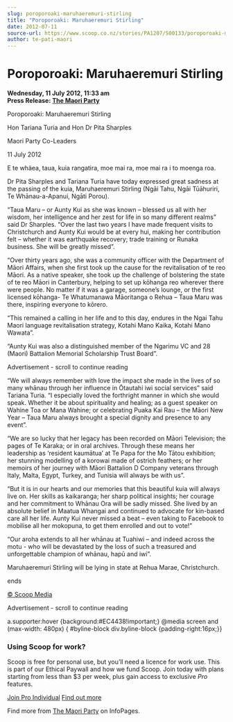 ```yaml
---
slug: poroporoaki-maruhaeremuri-stirling
title: "Poroporoaki: Maruhaeremuri Stirling"
date: 2012-07-11
source-url: https://www.scoop.co.nz/stories/PA1207/S00133/poroporoaki-maruhaeremuri-stirling.htm
author: te-pati-maori
---
```

Poroporoaki: Maruhaeremuri Stirling
===================================

**Wednesday, 11 July 2012, 11:33 am**  
**Press Release: [The Maori Party](https://info.scoop.co.nz/The_Maori_Party)**

  

Poroporoaki: Maruhaeremuri Stirling  

  

Hon Tariana Turia and Hon Dr Pita Sharples

Maori Party Co-Leaders

11 July 2012

E te whäea, taua, kuia rangatira, moe mai ra, moe mai ra i to moenga roa.

Dr Pita Sharples and Tariana Turia have today expressed great sadness at the passing of the kuia, Maruhaeremuri Stirling (Ngāi Tahu, Ngāi Tūāhuriri, Te Whānau-a-Apanui, Ngāti Porou).

“Taua Maru – or Aunty Kui as she was known – blessed us all with her wisdom, her intelligence and her zest for life in so many different realms” said Dr Sharples. “Over the last two years I have made frequent visits to Christchurch and Aunty Kui would be at every hui, making her contribution felt – whether it was earthquake recovery; trade training or Runaka business. She will be greatly missed”.

“Over thirty years ago, she was a community officer with the Department of Māori Affairs, when she first took up the cause for the revitalisation of te reo Māori. As a native speaker, she took up the challenge of bolstering the state of te reo Māori in Canterbury, helping to set up kōhanga reo wherever there were people. No matter if it was a garage, someone’s lounge, or the first licensed kōhanga- Te Whatumanawa Māoritanga o Rehua – Taua Maru was there, inspiring everyone to kōrero.

“This remained a calling in her life and to this day, endures in the Ngai Tahu Maori language revitalisation strategy, Kotahi Mano Kaika, Kotahi Mano Wawata”.

“Aunty Kui was also a distinguished member of the Ngarimu VC and 28 (Maori) Battalion Memorial Scholarship Trust Board”.

Advertisement - scroll to continue reading





“We will always remember with love the impact she made in the lives of so many whānau through her influence in Ōtautahi iwi social services” said Tariana Turia. “I especially loved the forthright manner in which she would speak. Whether it be about spirituality and healing; as a guest speaker on Wahine Toa or Mana Wahine; or celebrating Puaka Kai Rau – the Māori New Year – Taua Maru always brought a special dignity and presence to any event”.

“We are so lucky that her legacy has been recorded on Māori Television; the pages of Te Karaka; or in oral archives. Through these means her leadership as ‘resident kaumātua’ at Te Papa for the Mo Tātou exhibition; her stunning modelling of a korowai made of ostrich feathers; or her memoirs of her journey with Māori Battalion D Company veterans through Italy, Malta, Egypt, Turkey, and Tunisia will always be with us”.

“But it is in our hearts and our memories that this beautiful kuia will always live on. Her skills as kaikaranga; her sharp political insights; her courage and her commitment to Whānau Ora will be sadly missed. She lived by an absolute belief in Maatua Whangai and continued to advocate for kin-based care all her life. Aunty Kui never missed a beat – even taking to Facebook to mobilise all her mokopuna, to get them enrolled and out to vote!”

“Our aroha extends to all her whānau at Tuahiwi – and indeed across the motu - who will be devastated by the loss of such a treasured and unforgettable champion of whānau, hapū and iwi”.

Maruhaeremuri Stirling will be lying in state at Rehua Marae, Christchurch.

ends

  

[© Scoop Media](http://www.scoop.co.nz/about/terms.html)  

Advertisement - scroll to continue reading



a.supporter:hover {background:#EC4438!important;} @media screen and (max-width: 480px) { #byline-block div.byline-block {padding-right:16px;}}

### Using Scoop for work?

Scoop is free for personal use, but you’ll need a licence for work use. This is part of our Ethical Paywall and how we fund Scoop. Join today with plans starting from less than $3 per week, plus gain access to exclusive _Pro_ features.  
  
[Join Pro Individual](https://pro.scoop.co.nz/Individual/?from=ProIn24) [Find out more](https://pro.scoop.co.nz/using-scoop-for-work/?from=ProIn24)

Find more from [The Maori Party](https://info.scoop.co.nz/The_Maori_Party) on InfoPages.